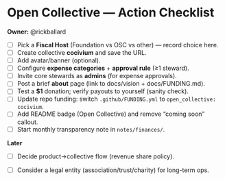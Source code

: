 <!-- status: stub; target: 150+ words -->
<!-- status: stub; target: 150+ words -->
<!-- status: stub; target: 150+ words -->
# Open Collective — Action Checklist

**Owner:** @rickballard

- [ ] Pick a **Fiscal Host** (Foundation vs OSC vs other) — record choice here.
- [ ] Create collective **cocivium** and save the URL.
- [ ] Add avatar/banner (optional).
- [ ] Configure **expense categories** + **approval rule** (≥1 steward).
- [ ] Invite core stewards as **admins** (for expense approvals).
- [ ] Post a brief **about** page (link to docs/vision + docs/FUNDING.md).
- [ ] Test a **$1** donation; verify payouts to yourself (sanity check).
- [ ] Update repo funding: switch `.github/FUNDING.yml` to `open_collective: cocivium`.
- [ ] Add README badge (Open Collective) and remove “coming soon” callout.
- [ ] Start monthly transparency note in `notes/finances/`.

**Later**
- [ ] Decide product→collective flow (revenue share policy).
- [ ] Consider a legal entity (association/trust/charity) for long-term ops.




